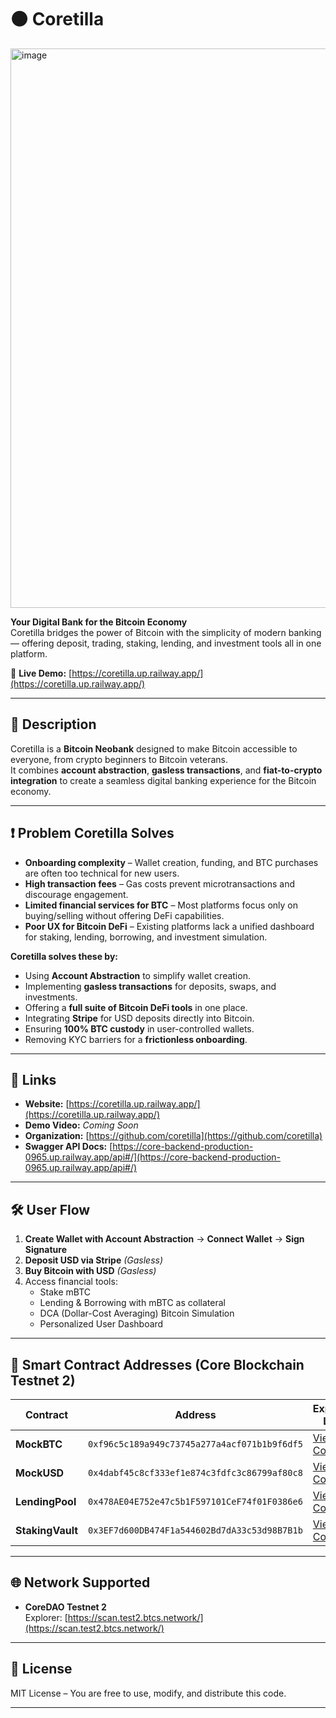 # 🟠 Coretilla

<img width="1710" height="895" alt="image" src="https://github.com/user-attachments/assets/031af2cb-4796-4992-9869-d5437cd6824c" />


**Your Digital Bank for the Bitcoin Economy**  
Coretilla bridges the power of Bitcoin with the simplicity of modern banking — offering deposit, trading, staking, lending, and investment tools all in one platform.

🔗 **Live Demo:** [https://coretilla.up.railway.app/](https://coretilla.up.railway.app/)  

---


## 📜 Description

Coretilla is a **Bitcoin Neobank** designed to make Bitcoin accessible to everyone, from crypto beginners to Bitcoin veterans.  
It combines **account abstraction**, **gasless transactions**, and **fiat-to-crypto integration** to create a seamless digital banking experience for the Bitcoin economy.

---

## ❗ Problem Coretilla Solves

- **Onboarding complexity** – Wallet creation, funding, and BTC purchases are often too technical for new users.
- **High transaction fees** – Gas costs prevent microtransactions and discourage engagement.
- **Limited financial services for BTC** – Most platforms focus only on buying/selling without offering DeFi capabilities.
- **Poor UX for Bitcoin DeFi** – Existing platforms lack a unified dashboard for staking, lending, borrowing, and investment simulation.

**Coretilla solves these by:**
- Using **Account Abstraction** to simplify wallet creation.
- Implementing **gasless transactions** for deposits, swaps, and investments.
- Offering a **full suite of Bitcoin DeFi tools** in one place.
- Integrating **Stripe** for USD deposits directly into Bitcoin.
- Ensuring **100% BTC custody** in user-controlled wallets.
- Removing KYC barriers for a **frictionless onboarding**.

---

## 🔗 Links

- **Website:** [https://coretilla.up.railway.app/](https://coretilla.up.railway.app/)
- **Demo Video:** _Coming Soon_
- **Organization:** [https://github.com/coretilla](https://github.com/coretilla)
- **Swagger API Docs:** [https://core-backend-production-0965.up.railway.app/api#/](https://core-backend-production-0965.up.railway.app/api#/)

---

## 🛠 User Flow

1. **Create Wallet with Account Abstraction** → **Connect Wallet** → **Sign Signature**  
2. **Deposit USD via Stripe** _(Gasless)_  
3. **Buy Bitcoin with USD** _(Gasless)_  
4. Access financial tools:  
   - Stake mBTC  
   - Lending & Borrowing with mBTC as collateral  
   - DCA (Dollar-Cost Averaging) Bitcoin Simulation  
   - Personalized User Dashboard  

---

## 📄 Smart Contract Addresses (Core Blockchain Testnet 2)

| Contract        | Address                                                                 | Explorer Link |
|-----------------|-------------------------------------------------------------------------|---------------|
| **MockBTC**     | `0xf96c5c189a949c73745a277a4acf071b1b9f6df5` | [View Code](https://scan.test2.btcs.network/address/0xf96c5c189a949c73745a277a4acf071b1b9f6df5#code) |
| **MockUSD**     | `0x4dabf45c8cf333ef1e874c3fdfc3c86799af80c8` | [View Code](https://scan.test2.btcs.network/address/0x4dabf45c8cf333ef1e874c3fdfc3c86799af80c8#code) |
| **LendingPool** | `0x478AE04E752e47c5b1F597101CeF74f01F0386e6` | [View Code](https://scan.test2.btcs.network/address/0x478AE04E752e47c5b1F597101CeF74f01F0386e6#code) |
| **StakingVault**| `0x3EF7d600DB474F1a544602Bd7dA33c53d98B7B1b` | [View Code](https://scan.test2.btcs.network/address/0x3EF7d600DB474F1a544602Bd7dA33c53d98B7B1b#code) |

---

## 🌐 Network Supported

- **CoreDAO Testnet 2**  
  Explorer: [https://scan.test2.btcs.network/](https://scan.test2.btcs.network/)

---

## 📜 License

MIT License – You are free to use, modify, and distribute this code.

---
